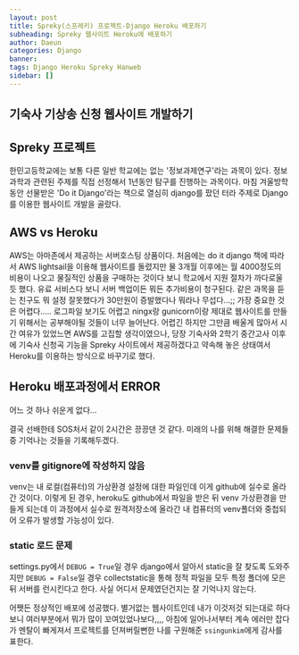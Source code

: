 ```yaml
---
layout: post
title: Spreky(스프레키) 프로젝트-Django Heroku 배포하기
subheading: Spreky 웹사이트 Heroku에 배포하기
author: Daeun
categories: Django
banner:
tags: Django Heroku Spreky Hanweb
sidebar: []
---
```


## 기숙사 기상송 신청 웹사이트 개발하기

## Spreky 프로젝트
한민고등학교에는 보통 다른 일반 학교에는 없는 '정보과제연구'라는 과목이 있다. 정보과학과 관련된 주제를 직접 선정해서 1년동안 탐구를 진행하는 과목이다. 마침 겨울방학동안 선물받은 'Do it Django'라는 책으로 열심히 django를 팠던 터라 주제로 Django를 이용한 웹사이트 개발을 골랐다. 

## AWS vs Heroku
AWS는 아마존에서 제공하는 서버호스팅 상품이다. 처음에는 do it django 책에 따라서 AWS lightsail을 이용해 웹사이트를 돌렸지만 물 3개월 이후에는 월 4000정도의 비용이 나오고 물질적인 상품을 구매하는 것이다 보니 학교에서 지원 절차가 까다로울 듯 했다. 유료 서비스다 보니 서버 백업이든 뭐든 추가비용이 청구된다. 같은 과목을 듣는 친구도 뭐 설정 잘못했다가 30만원이 증발했다나 뭐라나 무섭다...;; 
가장 중요한 것은 어렵다..... 로그파일 보기도 어렵고 ningx랑 gunicorn이랑 제대로 웹사이트를 만들기 위해서는 공부해야될 것들이 너무 늘어난다.
어렵긴 하지만 그만큼 배울게 많아서 시간 여유가 있었느면 AWS를 고집할 생각이였으나, 당장 기숙사와 2학기 중간고사 이후에 기숙사 신청곡 기능을 Spreky 사이트에서 제공하겠다고 약속해 놓은 상태여서 Heroku를 이용하는 방식으로 바꾸기로 했다.

## Heroku 배포과정에서 ERROR
어느 것 하나 쉬운게 없다... 

결국 선배한테 SOS처서 같이 2시간은 끙끙댄 것 같다. 미래의 나를 위해 해결한 문제들 중 기억나는 것들을 기록해두겠다.
### venv를 gitignore에 작성하지 않음
venv는 내 로컬(컴퓨터)의 가상환경 설정에 대한 파일인데 이게 github에 실수로 올라간 것이다. 이렇게 된 경우, heroku도 github에서 파일을 받은 뒤 venv 가상환경을 만들게 되는데 이 과정에서 실수로 원격저장소에 올라간 내 컴퓨터의 venv폴더와 중첩되어 오류가 발생할 가능성이 있다.

### static 로드 문제
settings.py에서 `DEBUG = True`일 경우 django에서 알아서 static을 잘 찾도록 도와주지만 `DEBUG = False`일 경우 collectstatic을 통해 정적 파일을 모두 특정 폴더에 모은 뒤 서버를 런시킨다고 한다. 사실 어디서 문제였던건지는 잘 기억나지 않는다.

어쨋든 정상적인 배포에 성공했다. 별거없는 웹사이트인데 내가 이것저것 되는대로 하다보니 여러부분에서 뭐가 많이 꼬여있었나보다,,,, 아침에 일어나서부터 계속 에러만 잡다가 멘탈이 빠게져서 프로젝트를 던져버릴뻔한 나를 구원해준 `ssingunkim`에게 감사를 표한다.